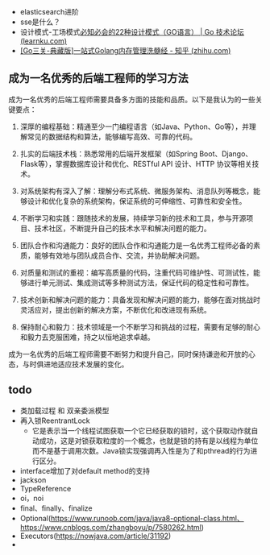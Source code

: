 - elasticsearch进阶
- sse是什么？
- 设计模式-工场模式[必知必会的22种设计模式（GO语言） | Go 技术论坛 (learnku.com)](https://learnku.com/articles/84034)
- [[Go三关-典藏版]一站式Golang内存管理洗髓经 - 知乎 (zhihu.com)](https://zhuanlan.zhihu.com/p/572059278)

## 成为一名优秀的后端工程师的学习方法
成为一名优秀的后端工程师需要具备多方面的技能和品质。以下是我认为的一些关键要点：

1. 深厚的编程基础：精通至少一门编程语言（如Java、Python、Go等），并理解常见的数据结构和算法，能够编写高效、可靠的代码。

2. 扎实的后端技术栈：熟悉常用的后端开发框架（如Spring Boot、Django、Flask等），掌握数据库设计和优化、RESTful API 设计、HTTP 协议等相关技术。

3. 对系统架构有深入了解：理解分布式系统、微服务架构、消息队列等概念，能够设计和优化复杂的系统架构，保证系统的可伸缩性、可靠性和安全性。

4. 不断学习和实践：跟随技术的发展，持续学习新的技术和工具，参与开源项目、技术社区，不断提升自己的技术水平和解决问题的能力。

5. 团队合作和沟通能力：良好的团队合作和沟通能力是一名优秀工程师必备的素质，能够有效地与团队成员合作、交流，并协助解决问题。

6. 对质量和测试的重视：编写高质量的代码，注重代码可维护性、可测试性，能够进行单元测试、集成测试等多种测试方法，保证代码的稳定性和可靠性。

7. 技术创新和解决问题的能力：具备发现和解决问题的能力，能够在面对挑战时灵活应对，提出创新的解决方案，不断优化和改进现有系统。

8. 保持耐心和毅力：技术领域是一个不断学习和挑战的过程，需要有足够的耐心和毅力去克服困难，持之以恒地追求卓越。

成为一名优秀的后端工程师需要不断努力和提升自己，同时保持谦逊和开放的心态，与时俱进地适应技术发展的变化。

## todo
- 类加载过程 和 双亲委派模型
- 再入锁ReentrantLock
  - 它是表示当一个线程试图获取一个它已经获取的锁时，这个获取动作就自动成功，这是对锁获取粒度的一个概念，也就是锁的持有是以线程为单位而不是基于调用次数。Java锁实现强调再入性是为了和pthread的行为进行区分。
- interface增加了对default method的支持
- jackson
- TypeReference
- oi，noi
- final、finally、finalize
- Optional(https://www.runoob.com/java/java8-optional-class.html、https://www.cnblogs.com/zhangboyu/p/7580262.html)
- Executors(https://nowjava.com/article/31192)
- 